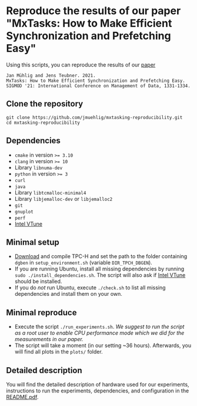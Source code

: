# Reproduce the results of our paper "MxTasks: How to Make Efficient Synchronization and Prefetching Easy"

Using this scripts, you can reproduce the results of our [paper](https://doi.org/10.1145/3448016.3457268)

	Jan Mühlig and Jens Teubner. 2021. 
	MxTasks: How to Make Efficient Synchronization and Prefetching Easy. 
	SIGMOD '21: International Conference on Management of Data, 1331-1334.
	

## Clone the repository

	git clone https://github.com/jmuehlig/mxtasking-reproducibility.git
	cd mxtasking-reproducibility
	
## Dependencies
* `cmake` in version `>= 3.10`
* `clang` in version `>= 10`
* Library `libnuma-dev` 
* `python` in version `>= 3`
* `curl`
* `java`
* Library `libtcmalloc-minimal4`
* Library `libjemalloc-dev` or `libjemalloc2`
* `git`
* `gnuplot`
* `perf` 
* [Intel VTune](https://www.intel.com/content/www/us/en/develop/documentation/vtune-help/top.html) 

## Minimal setup
* [Download](http://www.tpc.org/tpc_documents_current_versions/download_programs/tools-download-request5.asp?bm_type=TPC-H&bm_vers=2.18.0&mode=CURRENT-ONLY) and compile TPC-H and set the path to the folder containing `dgben` in `setup_environment.sh` (variable `DIR_TPCH_DBGEN`).
* If you are running Ubuntu, install all missing dependencies by running `sudo ./install_dependencies.sh`. The script will also ask if [Intel VTune](https://www.intel.com/content/www/us/en/develop/documentation/installation-guide-for-intel-oneapi-toolkits-linux/top/installation.html) should be installed.
* If you do *not* run Ubuntu, execute `./check.sh` to list all missing dependencies and install them on your own.

## Minimal reproduce
* Execute the script `./run_experiments.sh`. _We suggest to run the script as a root user to enable CPU performance mode which we did for the measurements in our paper._
* The script will take a moment (in our setting ~36 hours). Afterwards, you will find all plots in the `plots/` folder.

## Detailed description
You will find the detailed description of hardware used for our experiments, instructions to run the experiments, dependencies, and configuration in the [README.pdf](README.pdf).
